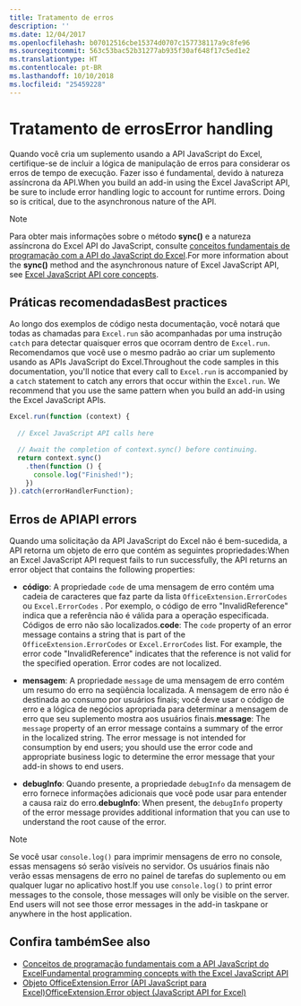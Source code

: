 ```yaml
---
title: Tratamento de erros
description: ''
ms.date: 12/04/2017
ms.openlocfilehash: b07012516cbe15374d0707c157738117a9c8fe96
ms.sourcegitcommit: 563c53bac52b31277ab935f30af648f17c5ed1e2
ms.translationtype: HT
ms.contentlocale: pt-BR
ms.lasthandoff: 10/10/2018
ms.locfileid: "25459228"
---
```

# <a name="error-handling"></a><span data-ttu-id="99971-102">Tratamento de erros</span><span class="sxs-lookup"><span data-stu-id="99971-102">Error handling</span></span>

<span data-ttu-id="99971-p101">Quando você cria um suplemento usando a API JavaScript do Excel, certifique-se de incluir a lógica de manipulação de erros para considerar os erros de tempo de execução. Fazer isso é fundamental, devido à natureza assíncrona da API.</span><span class="sxs-lookup"><span data-stu-id="99971-p101">When you build an add-in using the Excel JavaScript API, be sure to include error handling logic to account for runtime errors. Doing so is critical, due to the asynchronous nature of the API.</span></span>

> [!NOTE]
> <span data-ttu-id="99971-105">Para obter mais informações sobre o método **sync()** e a natureza assíncrona do Excel API do JavaScript, consulte [conceitos fundamentais de programação com a API do JavaScript do Excel](excel-add-ins-core-concepts.md).</span><span class="sxs-lookup"><span data-stu-id="99971-105">For more information about the **sync()** method and the asynchronous nature of Excel JavaScript API, see [Excel JavaScript API core concepts](excel-add-ins-core-concepts.md).</span></span>

## <a name="best-practices"></a><span data-ttu-id="99971-106">Práticas recomendadas</span><span class="sxs-lookup"><span data-stu-id="99971-106">Best practices</span></span>

<span data-ttu-id="99971-p102">Ao longo dos exemplos de código nesta documentação, você notará que todas as chamadas para `Excel.run` são acompanhadas por uma instrução `catch` para detectar quaisquer erros que ocorram dentro de `Excel.run`. Recomendamos que você use o mesmo padrão ao criar um suplemento usando as APIs JavaScript do Excel.</span><span class="sxs-lookup"><span data-stu-id="99971-p102">Throughout the code samples in this documentation, you'll notice that every call to `Excel.run` is accompanied by a `catch` statement to catch any errors that occur within the `Excel.run`. We recommend that you use the same pattern when you build an add-in using the Excel JavaScript APIs.</span></span>

```js
Excel.run(function (context) { 
  
  // Excel JavaScript API calls here

  // Await the completion of context.sync() before continuing.
  return context.sync()
    .then(function () {
      console.log("Finished!");
    })
}).catch(errorHandlerFunction);     
```

## <a name="api-errors"></a><span data-ttu-id="99971-109">Erros de API</span><span class="sxs-lookup"><span data-stu-id="99971-109">API errors</span></span> 

<span data-ttu-id="99971-110">Quando uma solicitação da API JavaScript do Excel não é bem-sucedida, a API retorna um objeto de erro que contém as seguintes propriedades:</span><span class="sxs-lookup"><span data-stu-id="99971-110">When an Excel JavaScript API request fails to run successfully, the API returns an error object that contains the following properties:</span></span> 

- <span data-ttu-id="99971-p103">**código**: A propriedade `code` de uma mensagem de erro contém uma cadeia de caracteres que faz parte da lista `OfficeExtension.ErrorCodes` ou `Excel.ErrorCodes` . Por exemplo, o código de erro "InvalidReference" indica que a referência não é válida para a operação especificada. Códigos de erro não são localizados.</span><span class="sxs-lookup"><span data-stu-id="99971-p103">**code**:  The `code` property of an error message contains a string that is part of the `OfficeExtension.ErrorCodes` or `Excel.ErrorCodes` list. For example, the error code "InvalidReference" indicates that the reference is not valid for the specified operation. Error codes are not localized.</span></span> 

- <span data-ttu-id="99971-p104">**mensagem**: A propriedade `message` de uma mensagem de erro contém um resumo do erro na seqüência localizada. A mensagem de erro não é destinada ao consumo por usuários finais; você deve usar o código de erro e a lógica de negócios apropriada para determinar a mensagem de erro que seu suplemento mostra aos usuários finais.</span><span class="sxs-lookup"><span data-stu-id="99971-p104">**message**: The `message` property of an error message contains a summary of the error in the localized string. The error message is not intended for consumption by end users; you should use the error code and appropriate business logic to determine the error message that your add-in shows to end users.</span></span>

- <span data-ttu-id="99971-116">**debugInfo**: Quando presente, a propriedade `debugInfo` da mensagem de erro fornece informações adicionais que você pode usar para entender a causa raiz do erro.</span><span class="sxs-lookup"><span data-stu-id="99971-116">**debugInfo**: When present, the `debugInfo` property of the error message provides additional information that you can use to understand the root cause of the error.</span></span> 

> [!NOTE]
> <span data-ttu-id="99971-p105">Se você usar `console.log()` para imprimir mensagens de erro no console, essas mensagens só serão visíveis no servidor. Os usuários finais não verão essas mensagens de erro no painel de tarefas do suplemento ou em qualquer lugar no aplicativo host.</span><span class="sxs-lookup"><span data-stu-id="99971-p105">If you use `console.log()` to print error messages to the console, those messages will only be visible on the server. End users will not see those error messages in the add-in taskpane or anywhere in the host application.</span></span>

## <a name="see-also"></a><span data-ttu-id="99971-119">Confira também</span><span class="sxs-lookup"><span data-stu-id="99971-119">See also</span></span>

- [<span data-ttu-id="99971-120">Conceitos de programação fundamentais com a API JavaScript do Excel</span><span class="sxs-lookup"><span data-stu-id="99971-120">Fundamental programming concepts with the Excel JavaScript API</span></span>](excel-add-ins-core-concepts.md)
- [<span data-ttu-id="99971-121">Objeto OfficeExtension.Error (API JavaScript para Excel)</span><span class="sxs-lookup"><span data-stu-id="99971-121">OfficeExtension.Error object (JavaScript API for Excel)</span></span>](https://docs.microsoft.com/javascript/api/office/officeextension.error?view=office-js)
